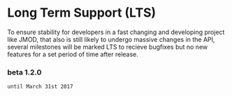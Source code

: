 # Long Term Support (LTS)
To ensure stability for developers in a fast changing and developing project like JMOD, that also is still likely to undergo massive changes in the API, several milestones will be marked LTS to recieve bugfixes but no new features for a set period of time after release.

### beta 1.2.0
    until March 31st 2017
